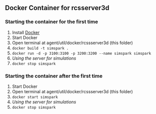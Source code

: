 ## Docker Container for rcsserver3d

### Starting the container for the first time
1. Install [Docker](https://www.docker.com/get-started)
2. Start Docker
3. Open terminal at agent/util/docker/rcssserver3d (this folder)
4. `docker build -t simspark .`
5. `docker run -d -p 3100:3100 -p 3200:3200 --name simspark simspark`
6. *Using the server for simulations*
7. `docker stop simspark`

### Starting the container after the first time 
1. Start Docker
2. Open terminal at agent/util/docker/rcssserver3d (this folder)
3. `docker start simspark`
4. *Using the server for simulations*
5. `docker stop simspark`